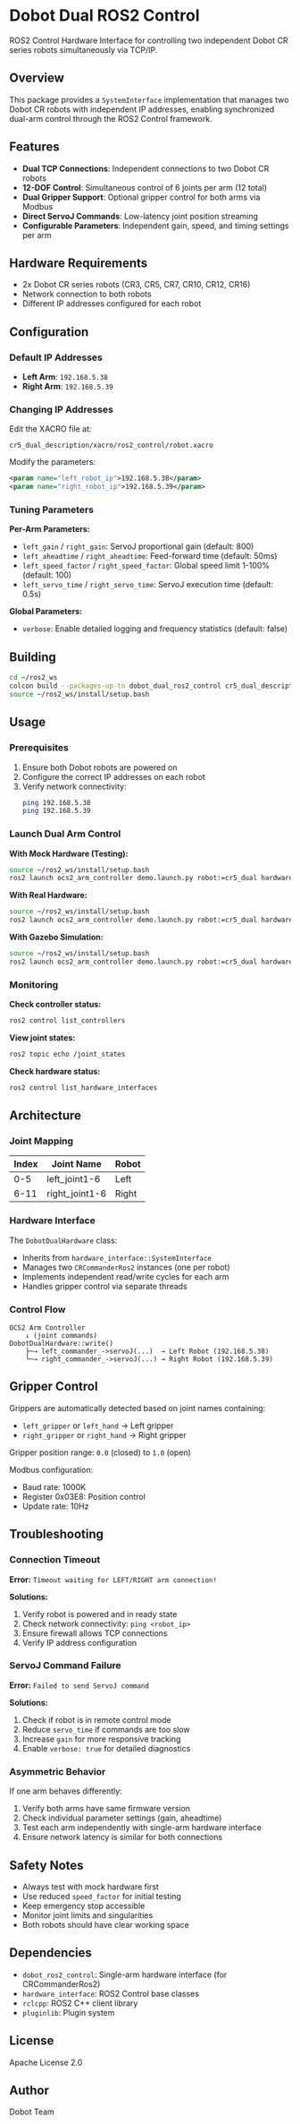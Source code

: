 # Dobot Dual ROS2 Control

ROS2 Control Hardware Interface for controlling two independent Dobot CR series robots simultaneously via TCP/IP.

## Overview

This package provides a `SystemInterface` implementation that manages two Dobot CR robots with independent IP addresses, enabling synchronized dual-arm control through the ROS2 Control framework.

## Features

- **Dual TCP Connections**: Independent connections to two Dobot CR robots
- **12-DOF Control**: Simultaneous control of 6 joints per arm (12 total)
- **Dual Gripper Support**: Optional gripper control for both arms via Modbus
- **Direct ServoJ Commands**: Low-latency joint position streaming
- **Configurable Parameters**: Independent gain, speed, and timing settings per arm

## Hardware Requirements

- 2x Dobot CR series robots (CR3, CR5, CR7, CR10, CR12, CR16)
- Network connection to both robots
- Different IP addresses configured for each robot

## Configuration

### Default IP Addresses

- **Left Arm**: `192.168.5.38`
- **Right Arm**: `192.168.5.39`

### Changing IP Addresses

Edit the XACRO file at:
```
cr5_dual_description/xacro/ros2_control/robot.xacro
```

Modify the parameters:
```xml
<param name="left_robot_ip">192.168.5.38</param>
<param name="right_robot_ip">192.168.5.39</param>
```

### Tuning Parameters

**Per-Arm Parameters:**
- `left_gain` / `right_gain`: ServoJ proportional gain (default: 800)
- `left_aheadtime` / `right_aheadtime`: Feed-forward time (default: 50ms)
- `left_speed_factor` / `right_speed_factor`: Global speed limit 1-100% (default: 100)
- `left_servo_time` / `right_servo_time`: ServoJ execution time (default: 0.5s)

**Global Parameters:**
- `verbose`: Enable detailed logging and frequency statistics (default: false)

## Building

```bash
cd ~/ros2_ws
colcon build --packages-up-to dobot_dual_ros2_control cr5_dual_description --symlink-install
source ~/ros2_ws/install/setup.bash
```

## Usage

### Prerequisites

1. Ensure both Dobot robots are powered on
2. Configure the correct IP addresses on each robot
3. Verify network connectivity:
   ```bash
   ping 192.168.5.38
   ping 192.168.5.39
   ```

### Launch Dual Arm Control

**With Mock Hardware (Testing):**
```bash
source ~/ros2_ws/install/setup.bash
ros2 launch ocs2_arm_controller demo.launch.py robot:=cr5_dual hardware:=mock_components type:=AG2F90-C-Soft
```

**With Real Hardware:**
```bash
source ~/ros2_ws/install/setup.bash
ros2 launch ocs2_arm_controller demo.launch.py robot:=cr5_dual hardware:=real type:=AG2F90-C-Soft
```

**With Gazebo Simulation:**
```bash
source ~/ros2_ws/install/setup.bash
ros2 launch ocs2_arm_controller demo.launch.py robot:=cr5_dual hardware:=gz type:=AG2F90-C-Soft
```

### Monitoring

**Check controller status:**
```bash
ros2 control list_controllers
```

**View joint states:**
```bash
ros2 topic echo /joint_states
```

**Check hardware status:**
```bash
ros2 control list_hardware_interfaces
```

## Architecture

### Joint Mapping

| Index | Joint Name     | Robot |
|-------|----------------|-------|
| 0-5   | left_joint1-6  | Left  |
| 6-11  | right_joint1-6 | Right |

### Hardware Interface

The `DobotDualHardware` class:
- Inherits from `hardware_interface::SystemInterface`
- Manages two `CRCommanderRos2` instances (one per robot)
- Implements independent read/write cycles for each arm
- Handles gripper control via separate threads

### Control Flow

```
OCS2 Arm Controller
    ↓ (joint commands)
DobotDualHardware::write()
    ├─→ left_commander_->servoJ(...)  → Left Robot (192.168.5.38)
    └─→ right_commander_->servoJ(...) → Right Robot (192.168.5.39)
```

## Gripper Control

Grippers are automatically detected based on joint names containing:
- `left_gripper` or `left_hand` → Left gripper
- `right_gripper` or `right_hand` → Right gripper

Gripper position range: `0.0` (closed) to `1.0` (open)

Modbus configuration:
- Baud rate: 1000K
- Register 0x03E8: Position control
- Update rate: 10Hz

## Troubleshooting

### Connection Timeout

**Error:** `Timeout waiting for LEFT/RIGHT arm connection!`

**Solutions:**
1. Verify robot is powered and in ready state
2. Check network connectivity: `ping <robot_ip>`
3. Ensure firewall allows TCP connections
4. Verify IP address configuration

### ServoJ Command Failure

**Error:** `Failed to send ServoJ command`

**Solutions:**
1. Check if robot is in remote control mode
2. Reduce `servo_time` if commands are too slow
3. Increase `gain` for more responsive tracking
4. Enable `verbose: true` for detailed diagnostics

### Asymmetric Behavior

If one arm behaves differently:
1. Verify both arms have same firmware version
2. Check individual parameter settings (gain, aheadtime)
3. Test each arm independently with single-arm hardware interface
4. Ensure network latency is similar for both connections

## Safety Notes

- Always test with mock hardware first
- Use reduced `speed_factor` for initial testing
- Keep emergency stop accessible
- Monitor joint limits and singularities
- Both robots should have clear working space

## Dependencies

- `dobot_ros2_control`: Single-arm hardware interface (for CRCommanderRos2)
- `hardware_interface`: ROS2 Control base classes
- `rclcpp`: ROS2 C++ client library
- `pluginlib`: Plugin system

## License

Apache License 2.0

## Author

Dobot Team
